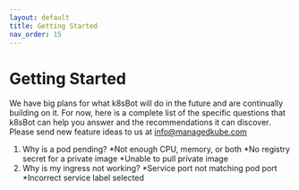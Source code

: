 ```yaml
---
layout: default
title: Getting Started
nav_order: 15
---
```


# Getting Started
We have big plans for what k8sBot will do in the future and are continually building on it. For now, here is a complete list of the specific questions that  k8sBot can help you answer and the recommendations it can discover. Please send new feature ideas to us at info@managedkube.com

1) Why is a pod pending?
   *Not enough CPU, memory, or both
   *No registry secret for a private image
   *Unable to pull private image
2) Why is my ingress not working?
   *Service port not matching pod port
   *Incorrect service label selected
